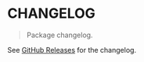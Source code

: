 # CHANGELOG

> Package changelog.

See [GitHub Releases](https://github.com/stdlib-js/utils-real-min/releases) for the changelog.